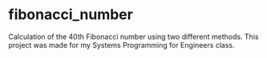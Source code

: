 # fibonacci_number
Calculation of the 40th Fibonacci number using two different methods. This project was made for my Systems Programming for Engineers class.
